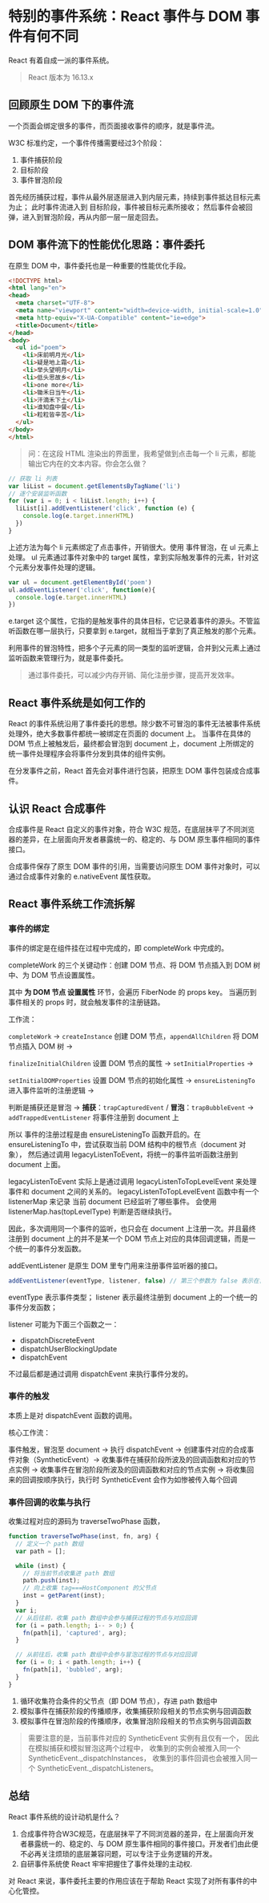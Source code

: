 
# 特别的事件系统：React 事件与 DOM 事件有何不同

React 有着自成一派的事件系统。

> React 版本为 16.13.x

## 回顾原生 DOM 下的事件流

一个页面会绑定很多的事件，而页面接收事件的顺序，就是事件流。

W3C 标准约定，一个事件传播需要经过3个阶段：
1. 事件捕获阶段
2. 目标阶段
3. 事件冒泡阶段

首先经历捕获过程，事件从最外层逐层进入到内层元素，持续到事件抵达目标元素为止；
此时事件流进入到 目标阶段，事件被目标元素所接收；
然后事件会被回弹，进入到冒泡阶段，再从内部一层一层走回去。

## DOM 事件流下的性能优化思路：事件委托

在原生 DOM 中，事件委托也是一种重要的性能优化手段。

```html
<!DOCTYPE html>
<html lang="en">
<head>
  <meta charset="UTF-8">
  <meta name="viewport" content="width=device-width, initial-scale=1.0">
  <meta http-equiv="X-UA-Compatible" content="ie=edge">
  <title>Document</title>
</head>
<body>
  <ul id="poem">
    <li>床前明月光</li>
    <li>疑是地上霜</li>
    <li>举头望明月</li>
    <li>低头思故乡</li>
    <li>one more</li>
    <li>锄禾日当午</li>
    <li>汗滴禾下土</li>
    <li>谁知盘中餐</li>
    <li>粒粒皆辛苦</li>
  </ul>
</body>
</html>
```

> 问：在这段 HTML 渲染出的界面里，我希望做到点击每一个 li 元素，都能输出它内在的文本内容。你会怎么做？

```javascript
// 获取 li 列表
var liList = document.getElementsByTagName('li')
// 逐个安装监听函数
for (var i = 0; i < liList.length; i++) {
  liList[i].addEventListener('click', function (e) {
    console.log(e.target.innerHTML)
  })
}
```

上述方法为每个 li 元素绑定了点击事件，开销很大。使用 事件冒泡，在 ul 元素上处理。
ul 元素通过事件对象中的 target 属性，拿到实际触发事件的元素，针对这个元素分发事件处理的逻辑。

```javascript
var ul = document.getElementById('poem')
ul.addEventListener('click', function(e){
  console.log(e.target.innerHTML)
})
```

e.target 这个属性，它指的是触发事件的具体目标，它记录着事件的源头。不管监听函数在哪一层执行，只要拿到 e.target，就相当于拿到了真正触发的那个元素。

利用事件的冒泡特性，把多个子元素的同一类型的监听逻辑，合并到父元素上通过监听函数来管理行为，就是事件委托。

> 通过事件委托，可以减少内存开销、简化注册步骤，提高开发效率。

## React 事件系统是如何工作的

React 的事件系统沿用了事件委托的思想。除少数不可冒泡的事件无法被事件系统处理外，绝大多数事件都统一被绑定在页面的 document 上。
当事件在具体的 DOM 节点上被触发后，最终都会冒泡到 document 上，document 上所绑定的统一事件处理程序会将事件分发到具体的组件实例。

在分发事件之前，React 首先会对事件进行包装，把原生 DOM 事件包装成合成事件。

## 认识 React 合成事件

合成事件是 React 自定义的事件对象，符合 W3C 规范，在底层抹平了不同浏览器的差异，在上层面向开发者暴露统一的、稳定的、与 DOM 原生事件相同的事件接口。

合成事件保存了原生 DOM 事件的引用，当需要访问原生 DOM 事件对象时，可以通过合成事件对象的 e.nativeEvent 属性获取。

## React 事件系统工作流拆解

### 事件的绑定

事件的绑定是在组件挂在过程中完成的，即 completeWork 中完成的。

completeWork 的三个关键动作：创建 DOM 节点、将 DOM 节点插入到 DOM 树中、为 DOM 节点设置属性。

其中 **为 DOM 节点 设置属性** 环节，会遍历 FiberNode 的 props key。
当遍历到事件相关的 props 时，就会触发事件的注册链路。

工作流：

`completeWork` -> `createInstance` 创建 DOM 节点，`appendAllChildren` 将 DOM 节点插入 DOM 树 ->

`finalizeInitialChildren` 设置 DOM 节点的属性 -> `setInitialProperties` ->

`setInitialDOMProperties` 设置 DOM 节点的初始化属性 -> `ensureListeningTo` 进入事件监听的注册逻辑 ->

判断是捕获还是冒泡 -> **捕获**：`trapCapturedEvent` / **冒泡**：`trapBubbleEvent` ->
`addTrappedEventListener` 将事件注册到 document 上

所以 事件的注册过程是由 ensureListeningTo 函数开启的。在 ensureListeningTo 中，尝试获取当前 DOM 结构中的根节点（document 对象），
然后通过调用 legacyListenToEvent，将统一的事件监听函数注册到 document 上面。

legacyListenToEvent 实际上是通过调用 legacyListenToTopLevelEvent 来处理事件和 document 之间的关系的。
legacyListenToTopLevelEvent 函数中有一个 listenerMap 来记录 当前 document 已经监听了哪些事件。
会使用 listenerMap.has(topLevelType) 判断是否继续执行。

因此，多次调用同一个事件的监听，也只会在 document 上注册一次。并且最终注册到 document 上的并不是某一个 DOM 节点上对应的具体回调逻辑，而是一个统一的事件分发函数。

addEventListener 是原生 DOM 里专门用来注册事件监听器的接口。

```javascript
addEventListener(eventType, listener, false) // 第三个参数为 false 表示在冒泡阶段执行
```

eventType 表示事件类型；
listener 表示最终注册到 document 上的一个统一的事件分发函数；

listener 可能为下面三个函数之一：
- dispatchDiscreteEvent
- dispatchUserBlockingUpdate
- dispatchEvent

不过最后都是通过调用 dispatchEvent 来执行事件分发的。

### 事件的触发

本质上是对 dispatchEvent 函数的调用。

核心工作流：

事件触发，冒泡至 document -> 执行 dispatchEvent -> 创建事件对应的合成事件对象（SyntheticEvent）->
收集事件在捕获阶段所波及的回调函数和对应的节点实例 -> 收集事件在冒泡阶段所波及的回调函数和对应的节点实例 ->
将收集回来的回调按顺序执行，执行时 SyntheticEvent 会作为如惨被传入每个回调

### 事件回调的收集与执行

收集过程对应的源码为 traverseTwoPhase 函数，

```javascript
function traverseTwoPhase(inst, fn, arg) {
  // 定义一个 path 数组
  var path = [];

  while (inst) {
    // 将当前节点收集进 path 数组
    path.push(inst);
    // 向上收集 tag===HostComponent 的父节点
    inst = getParent(inst);
  }
  var i;
  // 从后往前，收集 path 数组中会参与捕获过程的节点与对应回调
  for (i = path.length; i-- > 0;) {
    fn(path[i], 'captured', arg);
  }

  // 从前往后，收集 path 数组中会参与冒泡过程的节点与对应回调
  for (i = 0; i < path.length; i++) {
    fn(path[i], 'bubbled', arg);
  }
}
```

1. 循环收集符合条件的父节点（即 DOM 节点），存进 path 数组中
2. 模拟事件在捕获阶段的传播顺序，收集捕获阶段相关的节点实例与回调函数
3. 模拟事件在冒泡阶段的传播顺序，收集冒泡阶段相关的节点实例与回调函数

> 需要注意的是，当前事件对应的 SyntheticEvent 实例有且仅有一个，
> 因此在模拟捕获和模拟冒泡这两个过程中，
> 收集到的实例会被推入同一个 SyntheticEvent._dispatchInstances，
> 收集到的事件回调也会被推入同一个 SyntheticEvent._dispatchListeners。

## 总结

React 事件系统的设计动机是什么？

1. 合成事件符合W3C规范，在底层抹平了不同浏览器的差异，在上层面向开发者暴露统一的、稳定的、与 DOM 原生事件相同的事件接口。开发者们由此便不必再关注烦琐的底层兼容问题，可以专注于业务逻辑的开发。
2. 自研事件系统使 React 牢牢把握住了事件处理的主动权.

对 React 来说，事件委托主要的作用应该在于帮助 React 实现了对所有事件的中心化管控。
